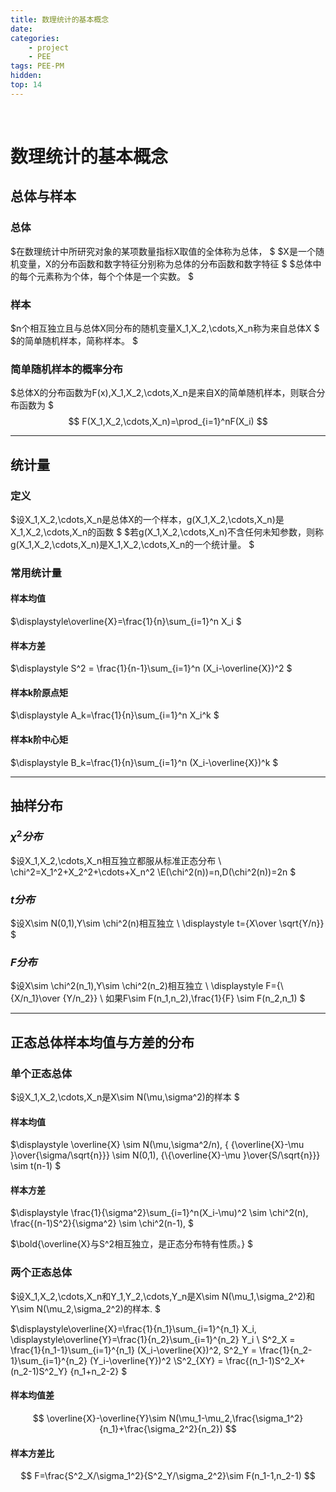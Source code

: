 ```yaml
---
title: 数理统计的基本概念
date: 
categories: 
    - project
    - PEE
tags: PEE-PM
hidden: 
top: 14
---
```

&ensp;
<!-- more -->


# 数理统计的基本概念
## 总体与样本
### 总体
$在数理统计中所研究对象的某项数量指标X取值的全体称为总体，
$
$X是一个随机变量，X的分布函数和数字特征分别称为总体的分布函数和数字特征
$
$总体中的每个元素称为个体，每个个体是一个实数。
$
### 样本
$n个相互独立且与总体X同分布的随机变量X_1,X_2,\cdots,X_n称为来自总体X
$
$的简单随机样本，简称样本。
$
### 简单随机样本的概率分布
$总体X的分布函数为F(x),X_1,X_2,\cdots,X_n是来自X的简单随机样本，则联合分布函数为
$
$$
F(X_1,X_2,\cdots,X_n)=\prod_{i=1}^nF(X_i)
$$
***

## 统计量
### 定义

$设X_1,X_2,\cdots,X_n是总体X的一个样本，g(X_1,X_2,\cdots,X_n)是X_1,X_2,\cdots,X_n的函数
$
$若g(X_1,X_2,\cdots,X_n)不含任何未知参数，则称g(X_1,X_2,\cdots,X_n)是X_1,X_2,\cdots,X_n的一个统计量。
$


### 常用统计量
#### 样本均值
$\displaystyle\overline{X}=\frac{1}{n}\sum_{i=1}^n X_i
$

#### 样本方差
$\displaystyle S^2 =
\frac{1}{n-1}\sum_{i=1}^n (X_i-\overline{X})^2
$

#### 样本k阶原点矩
$\displaystyle
A_k=\frac{1}{n}\sum_{i=1}^n X_i^k
$

#### 样本k阶中心矩
$\displaystyle
B_k=\frac{1}{n}\sum_{i=1}^n (X_i-\overline{X})^k
$

****

## 抽样分布
### $\chi^2分布$
$设X_1,X_2,\cdots,X_n相互独立都服从标准正态分布
\\
\chi^2=X_1^2+X_2^2+\cdots+X_n^2
\\E(\chi^2(n))=n,D(\chi^2(n))=2n
$

### $t分布$
$设X\sim N(0,1),Y\sim \chi^2(n)相互独立
\\
\displaystyle
t={X\over \sqrt{Y/n}}
$


### $F分布$
$设X\sim \chi^2(n_1),Y\sim \chi^2(n_2)相互独立
\\
\displaystyle
F={\\{X/n_1}\over {Y/n_2}}
\\
如果F\sim F(n_1,n_2),\frac{1}{F} \sim F(n_2,n_1)
$

***
## 正态总体样本均值与方差的分布
### 单个正态总体
$设X_1,X_2,\cdots,X_n是X\sim N(\mu,\sigma^2)的样本
$
#### 样本均值
$\displaystyle
\overline{X} \sim N(\mu,\sigma^2/n),
{ {\overline{X}-\mu }\over{\sigma/\sqrt{n}}} \sim N(0,1),
{\\{\overline{X}-\mu }\over{S/\sqrt{n}}} \sim t(n-1)
$


#### 样本方差
$\displaystyle
\frac{1}{\sigma^2}\sum_{i=1}^n(X_i-\mu)^2 \sim \chi^2(n),
\frac{(n-1)S^2}{\sigma^2} \sim \chi^2(n-1),
$

$\bold{\overline{X}与S^2相互独立，是正态分布特有性质。}
$

### 两个正态总体
$设X_1,X_2,\cdots,X_n和Y_1,Y_2,\cdots,Y_n是X\sim N(\mu_1,\sigma_2^2)和Y\sim N(\mu_2,\sigma_2^2)的样本.
$

$\displaystyle\overline{X}=\frac{1}{n_1}\sum_{i=1}^{n_1} X_i,
\displaystyle\overline{Y}=\frac{1}{n_2}\sum_{i=1}^{n_2} Y_i
\\ S^2_X =
\frac{1}{n_1-1}\sum_{i=1}^{n_1} (X_i-\overline{X})^2,
S^2_Y =
\frac{1}{n_2-1}\sum_{i=1}^{n_2} (Y_i-\overline{Y})^2
\\S^2_{XY} =
\frac{(n_1-1)S^2_X+(n_2-1)S^2_Y}
{n_1+n_2-2}
$

#### 样本均值差
$$
\overline{X}-\overline{Y}\sim
N(\mu_1-\mu_2,\frac{\sigma_1^2}{n_1}+\frac{\sigma_2^2}{n_2})
$$

#### 样本方差比
$$
F=\frac{S^2_X/\sigma_1^2}{S^2_Y/\sigma_2^2}\sim
F(n_1-1,n_2-1)
$$


